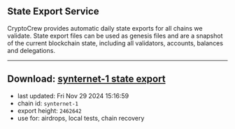 ## State Export Service
CryptoCrew provides automatic daily state exports for all chains we validate. State export files can be used as genesis files and are a snapshot of the current blockchain state, including all validators, accounts, balances and delegations.

---
**Download: [synternet-1 state export](https://dl-eu2.ccvalidators.com/SERVICE/synternet/synternet-1_export_2462642.json)**
---

- last updated: Fri Nov 29 2024 15:16:59
- chain id: `synternet-1`
- export height: `2462642`
- use for: airdrops, local tests, chain recovery
